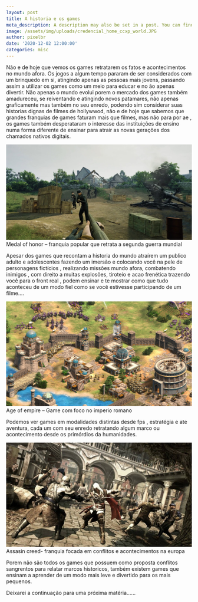 ```yaml
---
layout: post
title: A historia e os games
meta_description: A description may also be set in a post. You can find more information about it in pages/about.md.
image: /assets/img/uploads/credencial_home_ccxp_world.JPG
author: pixelbr
date: '2020-12-02 12:00:00'
categories: misc
---
```



Não e de hoje que vemos os games retratarem os fatos e acontecimentos no mundo afora. 
Os jogos a algum tempo pararam de ser considerados com um brinquedo em si, atingindo apenas as pessoas mais jovens, passando assim a utilizar os games como um meio para educar e no ão apenas divertir. 
Não apenas o mundo evolui porem o mercado dos games também amadureceu, se reiventando e atingindo novos patamares, não apenas graficamente mas também no seu enredo, podendo sim considerar suas historias dignas de filmes de hollywwod, não e de hoje que sabemos que grandes franquias de games faturam mais  que filmes, mas não para por ae , os games também desperataram o interesse das instituições de ensino numa forma diferente de ensinar para atrair as novas gerações dos chamados nativos digitais.


![Netlify CMS Screenshot](/assets/img/uploads/medalofhonor.jpg)
Medal of honor – franquia popular que retrata a segunda guerra mundial

Apesar dos games que recontam a  historia do mundo atraírem um publico adulto e adolescentes fazendo um imersão e colocando você na pele de personagens fictícios , realizando missões mundo afora,  combatendo inimigos , com direito a muitas explosões, tiroteio e acao frenética trazendo você para o front real , podem ensinar e te mostrar como que tudo aconteceu de um modo fiel como se você estivesse participando de um filme....


![Netlify CMS Screenshot](/assets/img/uploads/ageofempire.jpg)
Age of empire – Game com foco no imperio romano


Podemos ver games em modalidades distintas desde fps , estratégia e ate aventura, cada um com seu enredo retratando algum marco ou acontecimento desde os primórdios da humanidades.

![Netlify CMS Screenshot](/assets/img/uploads/assassinscreed.jpg)
Assasin creed- franquia focada em conflitos e acontecimentos na europa

Porem não são todos os games que possuem como proposta conflitos sangrentos para relatar marcos historicos, também existem games que ensinam a aprender de um modo mais leve e divertido para os mais pequenos.

Deixarei a continuação para uma próxima matéria......

